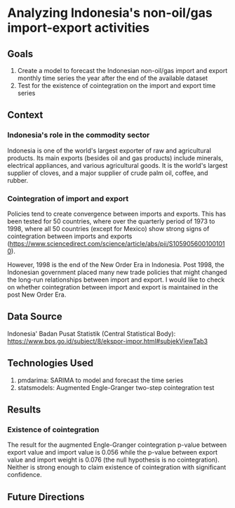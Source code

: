# Analyzing Indonesia's non-oil/gas import-export activities

## Goals
1) Create a model to forecast the Indonesian non-oil/gas import and export monthly time series the year after the end of the available dataset
2) Test for the existence of cointegration on the import and export time series

## Context

### Indonesia's role in the commodity sector
Indonesia is one of the world's largest exporter of raw and agricultural products. Its main exports (besides oil and gas products) include minerals, electrical appliances, and various agricultural goods. It is the world's largest supplier of cloves, and a major supplier of crude palm oil, coffee, and rubber. 

### Cointegration of import and export 
Policies tend to create convergence between imports and exports. This has been tested for 50 countries, where over the quarterly period of 1973 to 1998, where all 50 countries (except for Mexico) show strong signs of cointegration between imports and exports (https://www.sciencedirect.com/science/article/abs/pii/S1059056001001010). 

However, 1998 is the end of the New Order Era in Indonesia. Post 1998, the Indonesian government placed many new trade policies that might changed the long-run relationships between import and export. I would like to check on whether cointegration between import and export is maintained in the post New Order Era.

## Data Source
Indonesia' Badan Pusat Statistik (Central Statistical Body): https://www.bps.go.id/subject/8/ekspor-impor.html#subjekViewTab3

## Technologies Used
1) pmdarima: SARIMA to model and forecast the time series 
2) statsmodels: Augmented Engle-Granger two-step cointegration test 

## Results

### Existence of cointegration
The result for the augmented Engle-Granger cointegration p-value between export value and import value is 0.056 while the p-value between export value and import weight is 0.076 (the null hypothesis is no cointegration). Neither is strong enough to claim existence of cointegration with significant confidence.

## Future Directions

